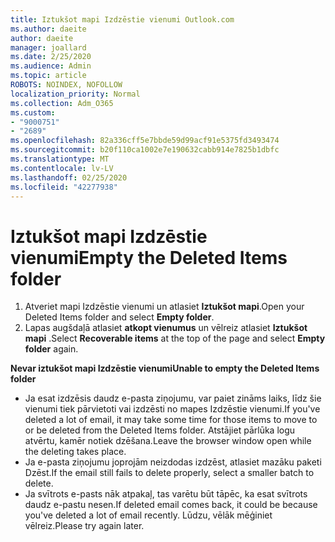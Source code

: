 ```yaml
---
title: Iztukšot mapi Izdzēstie vienumi Outlook.com
ms.author: daeite
author: daeite
manager: joallard
ms.date: 2/25/2020
ms.audience: Admin
ms.topic: article
ROBOTS: NOINDEX, NOFOLLOW
localization_priority: Normal
ms.collection: Adm_O365
ms.custom:
- "9000751"
- "2689"
ms.openlocfilehash: 82a336cff5e7bbde59d99acf91e5375fd3493474
ms.sourcegitcommit: b20f110ca1002e7e190632cabb914e7825b1dbfc
ms.translationtype: MT
ms.contentlocale: lv-LV
ms.lasthandoff: 02/25/2020
ms.locfileid: "42277938"
---
```

# <a name="empty-the-deleted-items-folder"></a><span data-ttu-id="578a2-102">Iztukšot mapi Izdzēstie vienumi</span><span class="sxs-lookup"><span data-stu-id="578a2-102">Empty the Deleted Items folder</span></span>

1. <span data-ttu-id="578a2-103">Atveriet mapi Izdzēstie vienumi un atlasiet **Iztukšot mapi**.</span><span class="sxs-lookup"><span data-stu-id="578a2-103">Open your Deleted Items folder and select **Empty folder**.</span></span>
2. <span data-ttu-id="578a2-104">Lapas augšdaļā atlasiet **atkopt vienumus** un vēlreiz atlasiet **Iztukšot mapi** .</span><span class="sxs-lookup"><span data-stu-id="578a2-104">Select **Recoverable items** at the top of the page and select **Empty folder** again.</span></span>

<span data-ttu-id="578a2-105">**Nevar iztukšot mapi Izdzēstie vienumi**</span><span class="sxs-lookup"><span data-stu-id="578a2-105">**Unable to empty the Deleted Items folder**</span></span>

- <span data-ttu-id="578a2-106">Ja esat izdzēsis daudz e-pasta ziņojumu, var paiet zināms laiks, līdz šie vienumi tiek pārvietoti vai izdzēsti no mapes Izdzēstie vienumi.</span><span class="sxs-lookup"><span data-stu-id="578a2-106">If you've deleted a lot of email, it may take some time for those items to move to or be deleted from the Deleted Items folder.</span></span> <span data-ttu-id="578a2-107">Atstājiet pārlūka logu atvērtu, kamēr notiek dzēšana.</span><span class="sxs-lookup"><span data-stu-id="578a2-107">Leave the browser window open while the deleting takes place.</span></span>
- <span data-ttu-id="578a2-108">Ja e-pasta ziņojumu joprojām neizdodas izdzēst, atlasiet mazāku paketi Dzēst.</span><span class="sxs-lookup"><span data-stu-id="578a2-108">If the email still fails to delete properly, select a smaller batch to delete.</span></span>
- <span data-ttu-id="578a2-109">Ja svītrots e-pasts nāk atpakaļ, tas varētu būt tāpēc, ka esat svītrots daudz e-pastu nesen.</span><span class="sxs-lookup"><span data-stu-id="578a2-109">If deleted email comes back, it could be because you've deleted a lot of email recently.</span></span> <span data-ttu-id="578a2-110">Lūdzu, vēlāk mēģiniet vēlreiz.</span><span class="sxs-lookup"><span data-stu-id="578a2-110">Please try again later.</span></span>